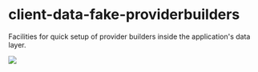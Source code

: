 # client-data-fake-providerbuilders
Facilities for quick setup of provider builders inside the application's data layer.

<img src=https://ci.appveyor.com/api/projects/status/github/logofx/logofx-client-data-fake-providerbuilders>
